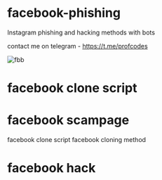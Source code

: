 # facebook-phishing
Instagram phishing and hacking methods with bots 

contact me on telegram - https://t.me/profcodes

![fbb](https://github.com/user-attachments/assets/531a720d-88ae-4ee2-ad14-9af897575399)

# facebook clone script
# facebook scampage
facebook clone script
facebook cloning method
# facebook hack
